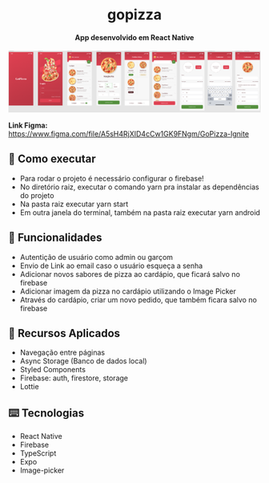 <h1 align="center">
  gopizza
</h1>

<h4 align="center">App desenvolvido em React Native</h4>


![](src/assets/preview.png)

**Link Figma:** https://www.figma.com/file/A5sH4RjXID4cCw1GK9FNgm/GoPizza-Ignite


## :rocket: Como executar

<ul>
  <li>Para rodar o projeto é necessário configurar o firebase!</li>
  <li>No diretório raiz, executar o comando yarn pra instalar as dependências do projeto</li>
  <li>Na pasta raiz executar yarn start</li>
  <li>Em outra janela do terminal, também na pasta raiz executar yarn android</li>
</ul>

## :speech_balloon: Funcionalidades

<ul>
  <li>Autentição de usuário como admin ou garçom</li>
  <li>Envio de Link ao email caso o usuário esqueça a senha</li>
  <li>Adicionar novos sabores de pizza ao cardápio, que ficará salvo no firebase</li>
  <li>Adicionar imagem da pizza no cardápio utilizando o Image Picker</li>
  <li>Através do cardápio, criar um novo pedido, que também ficara salvo no firebase</li>
</ul>

## :iphone: Recursos Aplicados

<ul>
  <li>Navegação entre páginas</li>
  <li>Async Storage (Banco de dados local)</li>
  <li>Styled Components</li>
  <li>Firebase: auth, firestore, storage</li>
  <li>Lottie</li>
</ul>

## ⌨️ Tecnologias

<ul>
  <li>React Native</li>
  <li>Firebase</li>
  <li>TypeScript</li>
  <li>Expo</li>
  <li>Image-picker</li>
</ul>